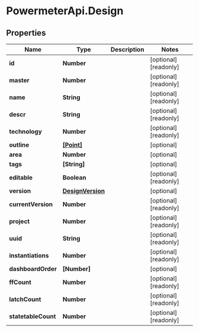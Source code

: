 # PowermeterApi.Design

## Properties

Name | Type | Description | Notes
------------ | ------------- | ------------- | -------------
**id** | **Number** |  | [optional] [readonly] 
**master** | **Number** |  | [optional] [readonly] 
**name** | **String** |  | [optional] [readonly] 
**descr** | **String** |  | [optional] [readonly] 
**technology** | **Number** |  | [optional] [readonly] 
**outline** | [**[Point]**](Point.md) |  | [optional] 
**area** | **Number** |  | [optional] 
**tags** | **[String]** |  | [optional] 
**editable** | **Boolean** |  | [optional] [readonly] 
**version** | [**DesignVersion**](DesignVersion.md) |  | [optional] 
**currentVersion** | **Number** |  | [optional] [readonly] 
**project** | **Number** |  | [optional] [readonly] 
**uuid** | **String** |  | [optional] [readonly] 
**instantiations** | **Number** |  | [optional] [readonly] 
**dashboardOrder** | **[Number]** |  | [optional] 
**ffCount** | **Number** |  | [optional] [readonly] 
**latchCount** | **Number** |  | [optional] [readonly] 
**statetableCount** | **Number** |  | [optional] [readonly] 


